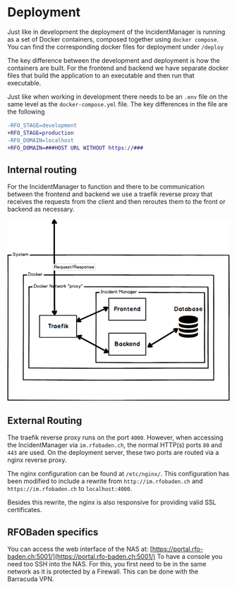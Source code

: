 # Deployment

Just like in development the deployment of the IncidentManager is running as a set of Docker containers, composed together using `docker compose`. You can find the corresponding docker files for deployment under `/deploy`

The key difference between the development and deployment is how the containers are built. For the frontend and backend we have separate docker files that build the application to an executable and then run that executable.

Just like when working in development there needs to be an `.env` file on the same level as the `docker-compose.yml` file. The key differences in the file are the following

```diff
-RFO_STAGE=development
+RFO_STAGE=production
-RFO_DOMAIN=localhost
+RFO_DOMAIN=###HOST URL WITHOUT https://###
```

## Internal routing

For the IncidentManager to function and there to be communication between the frontend and backend we use a traefik reverse proxy that receives the requests from the client and then reroutes them to the front or backend as necessary.

![traefikDiagram](../docs/assets/traefikDiagram.png)



## External Routing

The traefik reverse proxy runs on the port `4000`.
However, when accessing the IncidentManager via `im.rfobaden.ch`, the normal HTTP(s) ports `80` and `443` are used. On the deployment server, these two ports are routed via a nginx reverse proxy.

The nginx configuration can be found at `/etc/nginx/`. This configuration has been modified to include a rewrite from `http://im.rfobaden.ch` and `https://im.rfobaden.ch` to `localhost:4000`.

Besides this rewrite, the nginx is also responsive for providing valid SSL certificates.

## RFOBaden specifics

You can access the web interface of the NAS at: [https://portal.rfo-baden.ch:5001/](https://portal.rfo-baden.ch:5001/)
To have a console you need too SSH into the NAS. For this, you first need to be in the same network as it is protected by a Firewall. This can be done with the Barracuda VPN.
